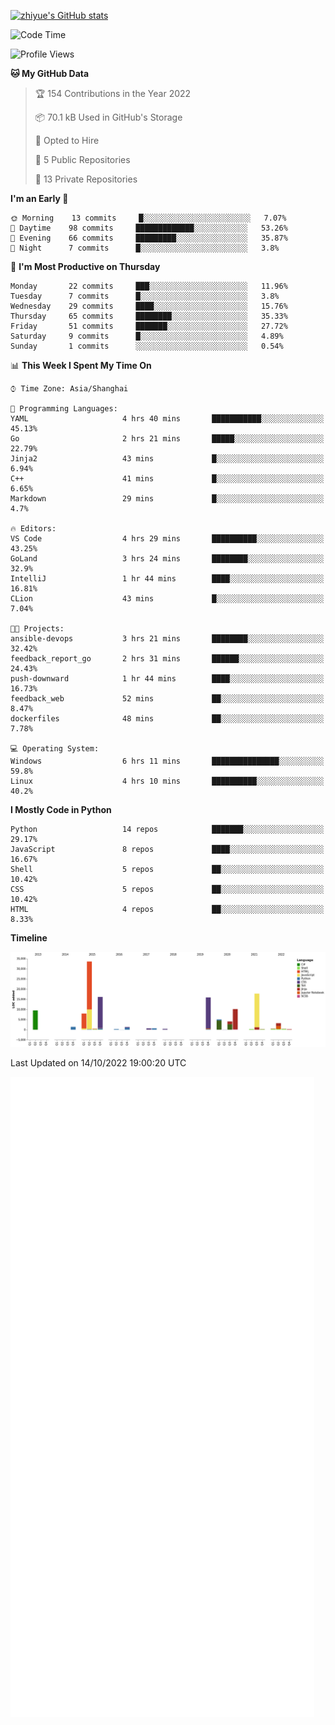 
[![zhiyue's GitHub stats](https://github-readme-stats.vercel.app/api?username=zhiyue)](https://github.com/anuraghazra/github-readme-stats&&show_icons=true)

<!--START_SECTION:waka-->
![Code Time](http://img.shields.io/badge/Code%20Time-696%20hrs%2044%20mins-blue)

![Profile Views](http://img.shields.io/badge/Profile%20Views-1-blue)

**🐱 My GitHub Data** 

> 🏆 154 Contributions in the Year 2022
 > 
> 📦 70.1 kB Used in GitHub's Storage 
 > 
> 💼 Opted to Hire
 > 
> 📜 5 Public Repositories 
 > 
> 🔑 13 Private Repositories  
 > 
**I'm an Early 🐤** 

```text
🌞 Morning    13 commits     █░░░░░░░░░░░░░░░░░░░░░░░░   7.07% 
🌆 Daytime    98 commits     █████████████░░░░░░░░░░░░   53.26% 
🌃 Evening    66 commits     █████████░░░░░░░░░░░░░░░░   35.87% 
🌙 Night      7 commits      █░░░░░░░░░░░░░░░░░░░░░░░░   3.8%

```
📅 **I'm Most Productive on Thursday** 

```text
Monday       22 commits     ███░░░░░░░░░░░░░░░░░░░░░░   11.96% 
Tuesday      7 commits      █░░░░░░░░░░░░░░░░░░░░░░░░   3.8% 
Wednesday    29 commits     ████░░░░░░░░░░░░░░░░░░░░░   15.76% 
Thursday     65 commits     ████████░░░░░░░░░░░░░░░░░   35.33% 
Friday       51 commits     ███████░░░░░░░░░░░░░░░░░░   27.72% 
Saturday     9 commits      █░░░░░░░░░░░░░░░░░░░░░░░░   4.89% 
Sunday       1 commits      ░░░░░░░░░░░░░░░░░░░░░░░░░   0.54%

```


📊 **This Week I Spent My Time On** 

```text
⌚︎ Time Zone: Asia/Shanghai

💬 Programming Languages: 
YAML                     4 hrs 40 mins       ███████████░░░░░░░░░░░░░░   45.13% 
Go                       2 hrs 21 mins       █████░░░░░░░░░░░░░░░░░░░░   22.79% 
Jinja2                   43 mins             █░░░░░░░░░░░░░░░░░░░░░░░░   6.94% 
C++                      41 mins             █░░░░░░░░░░░░░░░░░░░░░░░░   6.65% 
Markdown                 29 mins             █░░░░░░░░░░░░░░░░░░░░░░░░   4.7%

🔥 Editors: 
VS Code                  4 hrs 29 mins       ██████████░░░░░░░░░░░░░░░   43.25% 
GoLand                   3 hrs 24 mins       ████████░░░░░░░░░░░░░░░░░   32.9% 
IntelliJ                 1 hr 44 mins        ████░░░░░░░░░░░░░░░░░░░░░   16.81% 
CLion                    43 mins             █░░░░░░░░░░░░░░░░░░░░░░░░   7.04%

🐱‍💻 Projects: 
ansible-devops           3 hrs 21 mins       ████████░░░░░░░░░░░░░░░░░   32.42% 
feedback_report_go       2 hrs 31 mins       ██████░░░░░░░░░░░░░░░░░░░   24.43% 
push-downward            1 hr 44 mins        ████░░░░░░░░░░░░░░░░░░░░░   16.73% 
feedback_web             52 mins             ██░░░░░░░░░░░░░░░░░░░░░░░   8.47% 
dockerfiles              48 mins             ██░░░░░░░░░░░░░░░░░░░░░░░   7.78%

💻 Operating System: 
Windows                  6 hrs 11 mins       ███████████████░░░░░░░░░░   59.8% 
Linux                    4 hrs 10 mins       ██████████░░░░░░░░░░░░░░░   40.2%

```

**I Mostly Code in Python** 

```text
Python                   14 repos            ███████░░░░░░░░░░░░░░░░░░   29.17% 
JavaScript               8 repos             ████░░░░░░░░░░░░░░░░░░░░░   16.67% 
Shell                    5 repos             ██░░░░░░░░░░░░░░░░░░░░░░░   10.42% 
CSS                      5 repos             ██░░░░░░░░░░░░░░░░░░░░░░░   10.42% 
HTML                     4 repos             ██░░░░░░░░░░░░░░░░░░░░░░░   8.33%

```


**Timeline**

![Chart not found](https://raw.githubusercontent.com/zhiyue/zhiyue/main/charts/bar_graph.png) 


 Last Updated on 14/10/2022 19:00:20 UTC
<!--END_SECTION:waka-->

<!-- [![Top Langs](https://github-readme-stats.vercel.app/api/top-langs/?username=zhiyue)](https://github.com/anuraghazra/github-readme-stats) -->

![](./github-metrics.svg)

